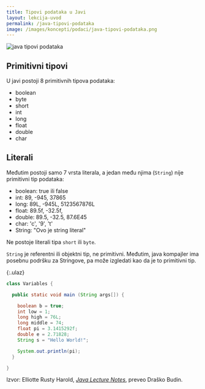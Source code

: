 ```yaml
---
title: Tipovi podataka u Javi
layout: lekcija-uvod
permalink: /java-tipovi-podataka
image: /images/koncepti/podaci/java-tipovi-podataka.png
---
```


![java tipovi podataka]({{page.image}})

## Primitivni tipovi

U javi postoji 8 primitivnih tipova podataka:

* boolean
* byte
* short
* int
* long
* float
* double
* char

## Literali

Međutim postoji samo 7 vrsta literala, a jedan među njima (`String`) nije primitivni tip podataka:

* boolean: true ili false
* int: 89, -945, 37865
* long: 89L, -945L, 5123567876L
* float: 89.5f, -32.5f,
* double: 89.5, -32.5, 87.6E45
* char: 'c', '9', 't'
* String: "Ovo je string literal"

Ne postoje literali tipa `short` ili `byte`.

`String` je referentni ili objektni tip, ne primitivni. Međutim, java kompajler ima posebnu podršku za Stringove, pa može izgledati kao da je to primitivni tip.

{:.ulaz}
```java
class Variables {

  public static void main (String args[]) {

    boolean b = true;
    int low = 1;
    long high = 76L;
    long middle = 74;
    float pi = 3.1415292f;
    double e = 2.71828;
    String s = "Hello World!";

    System.out.println(pi);
  }

}
```


Izvor: Elliotte Rusty Harold, *[Java Lecture Notes](http://www.cafeaulait.org/course/index.html)*, preveo Draško Budin.

